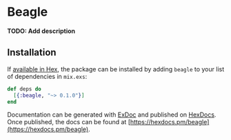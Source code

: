 # Beagle

**TODO: Add description**

## Installation

If [available in Hex](https://hex.pm/docs/publish), the package can be installed
by adding `beagle` to your list of dependencies in `mix.exs`:

```elixir
def deps do
  [{:beagle, "~> 0.1.0"}]
end
```

Documentation can be generated with [ExDoc](https://github.com/elixir-lang/ex_doc)
and published on [HexDocs](https://hexdocs.pm). Once published, the docs can
be found at [https://hexdocs.pm/beagle](https://hexdocs.pm/beagle).

